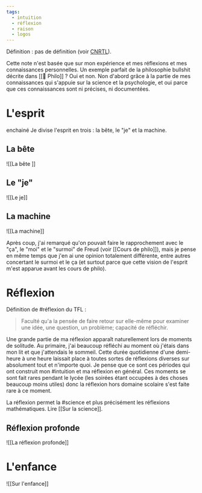 ```yaml
---
tags:
  - intuition
  - réflexion
  - raison
  - logos
---
```

Définition : pas de définition (voir [CNRTL](https://www.cnrtl.fr/definition/esprit/substantif)).

Cette note n'est basée que sur mon expérience et mes réflexions et mes connaissances personnelles. Un exemple parfait de la philosophie bullshit décrite dans [[🧠 Philo]] ? Oui et non. Non d'abord grâce à la partie de mes connaissances qui s'appuie sur la science et la psychologie, et oui parce que ces connaissances sont ni précises, ni documentées.
# L'esprit
enchainé
Je divise l'esprit en trois : la bête, le "je" et la machine. 

## La bête
![[La bête ]]

## Le "je"
![[Le je]]

## La machine 
![[La machine]]

Après coup, j'ai remarqué qu'on pouvait faire le rapprochement avec le "ça", le "moi" et le "surmoi" de Freud (voir [[Cours de philo]]), mais je pense en même temps que j'en ai une opinion totalement différente, entre autres concertant le surmoi et le ça (et surtout parce que cette vision de l'esprit m'est apparue avant les cours de philo).
# Réflexion

Définition de #réflexion du TFL : 
> Faculté qu'a la pensée de faire retour sur elle-même pour examiner une idée, une question, un problème; capacité de réfléchir.


Une grande partie de ma réflexion apparaît naturellement lors de moments de solitude.
Au primaire, j'ai beaucoup réfléchi au moment où j'étais dans mon lit et que j'attendais le sommeil. Cette durée quotidienne d'une demi-heure à une heure laissait place à toutes sortes de réflexions diverses sur absolument tout et n'importe quoi. Je pense que ce sont ces périodes qui ont construit mon #intuition et ma réflexion en général. Ces moments se sont fait rares pendant le lycée (les soirées étant occupées à des choses beaucoup moins utiles) donc la réflexion hors domaine scolaire s'est faite rare à ce moment. 

La réflexion permet la #science et plus précisément les réflexions mathématiques. Lire [[Sur la science]].

## Réflexion profonde

![[La réflexion profonde]]

# L'enfance
 ![[Sur l'enfance]]
